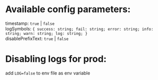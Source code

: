# Available config parameters:

timestamp: `true` | `false`<br>
logSymbols: `{
    success: string;
    fail: string;
    error: string;
    info: string;
    warn: string;
    log: string;
}`<br/>
disablePrefixText: `true` | `false`

# Disabling logs for prod:

add `LOG=false` to env file as env variable
